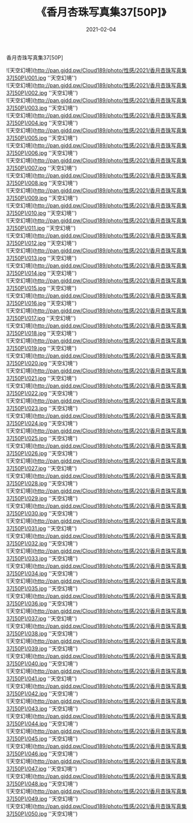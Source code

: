 ﻿---
layout: post
title:  《香月杏珠写真集37[50P]》
date:   2021-02-04
img: http://pan.gjdd.pw/Cloud189/photo/性感/2021/香月杏珠写真集37[50P]/000.jpg
categories: [美女, 性感, 泳衣]
---

香月杏珠写真集37[50P]



![天空幻境](http://pan.gjdd.pw/Cloud189/photo/性感/2021/香月杏珠写真集37[50P]/001.jpg ''天空幻境'') <br>
![天空幻境](http://pan.gjdd.pw/Cloud189/photo/性感/2021/香月杏珠写真集37[50P]/002.jpg ''天空幻境'') <br>
![天空幻境](http://pan.gjdd.pw/Cloud189/photo/性感/2021/香月杏珠写真集37[50P]/003.jpg ''天空幻境'') <br>
![天空幻境](http://pan.gjdd.pw/Cloud189/photo/性感/2021/香月杏珠写真集37[50P]/004.jpg ''天空幻境'') <br>
![天空幻境](http://pan.gjdd.pw/Cloud189/photo/性感/2021/香月杏珠写真集37[50P]/005.jpg ''天空幻境'') <br>
![天空幻境](http://pan.gjdd.pw/Cloud189/photo/性感/2021/香月杏珠写真集37[50P]/006.jpg ''天空幻境'') <br>
![天空幻境](http://pan.gjdd.pw/Cloud189/photo/性感/2021/香月杏珠写真集37[50P]/007.jpg ''天空幻境'') <br>
![天空幻境](http://pan.gjdd.pw/Cloud189/photo/性感/2021/香月杏珠写真集37[50P]/008.jpg ''天空幻境'') <br>
![天空幻境](http://pan.gjdd.pw/Cloud189/photo/性感/2021/香月杏珠写真集37[50P]/009.jpg ''天空幻境'') <br>
![天空幻境](http://pan.gjdd.pw/Cloud189/photo/性感/2021/香月杏珠写真集37[50P]/010.jpg ''天空幻境'') <br>
![天空幻境](http://pan.gjdd.pw/Cloud189/photo/性感/2021/香月杏珠写真集37[50P]/011.jpg ''天空幻境'') <br>
![天空幻境](http://pan.gjdd.pw/Cloud189/photo/性感/2021/香月杏珠写真集37[50P]/012.jpg ''天空幻境'') <br>
![天空幻境](http://pan.gjdd.pw/Cloud189/photo/性感/2021/香月杏珠写真集37[50P]/013.jpg ''天空幻境'') <br>
![天空幻境](http://pan.gjdd.pw/Cloud189/photo/性感/2021/香月杏珠写真集37[50P]/014.jpg ''天空幻境'') <br>
![天空幻境](http://pan.gjdd.pw/Cloud189/photo/性感/2021/香月杏珠写真集37[50P]/015.jpg ''天空幻境'') <br>
![天空幻境](http://pan.gjdd.pw/Cloud189/photo/性感/2021/香月杏珠写真集37[50P]/016.jpg ''天空幻境'') <br>
![天空幻境](http://pan.gjdd.pw/Cloud189/photo/性感/2021/香月杏珠写真集37[50P]/017.jpg ''天空幻境'') <br>
![天空幻境](http://pan.gjdd.pw/Cloud189/photo/性感/2021/香月杏珠写真集37[50P]/018.jpg ''天空幻境'') <br>
![天空幻境](http://pan.gjdd.pw/Cloud189/photo/性感/2021/香月杏珠写真集37[50P]/019.jpg ''天空幻境'') <br>
![天空幻境](http://pan.gjdd.pw/Cloud189/photo/性感/2021/香月杏珠写真集37[50P]/020.jpg ''天空幻境'') <br>
![天空幻境](http://pan.gjdd.pw/Cloud189/photo/性感/2021/香月杏珠写真集37[50P]/021.jpg ''天空幻境'') <br>
![天空幻境](http://pan.gjdd.pw/Cloud189/photo/性感/2021/香月杏珠写真集37[50P]/022.jpg ''天空幻境'') <br>
![天空幻境](http://pan.gjdd.pw/Cloud189/photo/性感/2021/香月杏珠写真集37[50P]/023.jpg ''天空幻境'') <br>
![天空幻境](http://pan.gjdd.pw/Cloud189/photo/性感/2021/香月杏珠写真集37[50P]/024.jpg ''天空幻境'') <br>
![天空幻境](http://pan.gjdd.pw/Cloud189/photo/性感/2021/香月杏珠写真集37[50P]/025.jpg ''天空幻境'') <br>
![天空幻境](http://pan.gjdd.pw/Cloud189/photo/性感/2021/香月杏珠写真集37[50P]/026.jpg ''天空幻境'') <br>
![天空幻境](http://pan.gjdd.pw/Cloud189/photo/性感/2021/香月杏珠写真集37[50P]/027.jpg ''天空幻境'') <br>
![天空幻境](http://pan.gjdd.pw/Cloud189/photo/性感/2021/香月杏珠写真集37[50P]/028.jpg ''天空幻境'') <br>
![天空幻境](http://pan.gjdd.pw/Cloud189/photo/性感/2021/香月杏珠写真集37[50P]/029.jpg ''天空幻境'') <br>
![天空幻境](http://pan.gjdd.pw/Cloud189/photo/性感/2021/香月杏珠写真集37[50P]/030.jpg ''天空幻境'') <br>
![天空幻境](http://pan.gjdd.pw/Cloud189/photo/性感/2021/香月杏珠写真集37[50P]/031.jpg ''天空幻境'') <br>
![天空幻境](http://pan.gjdd.pw/Cloud189/photo/性感/2021/香月杏珠写真集37[50P]/032.jpg ''天空幻境'') <br>
![天空幻境](http://pan.gjdd.pw/Cloud189/photo/性感/2021/香月杏珠写真集37[50P]/033.jpg ''天空幻境'') <br>
![天空幻境](http://pan.gjdd.pw/Cloud189/photo/性感/2021/香月杏珠写真集37[50P]/034.jpg ''天空幻境'') <br>
![天空幻境](http://pan.gjdd.pw/Cloud189/photo/性感/2021/香月杏珠写真集37[50P]/035.jpg ''天空幻境'') <br>
![天空幻境](http://pan.gjdd.pw/Cloud189/photo/性感/2021/香月杏珠写真集37[50P]/036.jpg ''天空幻境'') <br>
![天空幻境](http://pan.gjdd.pw/Cloud189/photo/性感/2021/香月杏珠写真集37[50P]/037.jpg ''天空幻境'') <br>
![天空幻境](http://pan.gjdd.pw/Cloud189/photo/性感/2021/香月杏珠写真集37[50P]/038.jpg ''天空幻境'') <br>
![天空幻境](http://pan.gjdd.pw/Cloud189/photo/性感/2021/香月杏珠写真集37[50P]/039.jpg ''天空幻境'') <br>
![天空幻境](http://pan.gjdd.pw/Cloud189/photo/性感/2021/香月杏珠写真集37[50P]/040.jpg ''天空幻境'') <br>
![天空幻境](http://pan.gjdd.pw/Cloud189/photo/性感/2021/香月杏珠写真集37[50P]/041.jpg ''天空幻境'') <br>
![天空幻境](http://pan.gjdd.pw/Cloud189/photo/性感/2021/香月杏珠写真集37[50P]/042.jpg ''天空幻境'') <br>
![天空幻境](http://pan.gjdd.pw/Cloud189/photo/性感/2021/香月杏珠写真集37[50P]/043.jpg ''天空幻境'') <br>
![天空幻境](http://pan.gjdd.pw/Cloud189/photo/性感/2021/香月杏珠写真集37[50P]/044.jpg ''天空幻境'') <br>
![天空幻境](http://pan.gjdd.pw/Cloud189/photo/性感/2021/香月杏珠写真集37[50P]/045.jpg ''天空幻境'') <br>
![天空幻境](http://pan.gjdd.pw/Cloud189/photo/性感/2021/香月杏珠写真集37[50P]/046.jpg ''天空幻境'') <br>
![天空幻境](http://pan.gjdd.pw/Cloud189/photo/性感/2021/香月杏珠写真集37[50P]/047.jpg ''天空幻境'') <br>
![天空幻境](http://pan.gjdd.pw/Cloud189/photo/性感/2021/香月杏珠写真集37[50P]/048.jpg ''天空幻境'') <br>
![天空幻境](http://pan.gjdd.pw/Cloud189/photo/性感/2021/香月杏珠写真集37[50P]/049.jpg ''天空幻境'') <br>
![天空幻境](http://pan.gjdd.pw/Cloud189/photo/性感/2021/香月杏珠写真集37[50P]/050.jpg ''天空幻境'') <br>